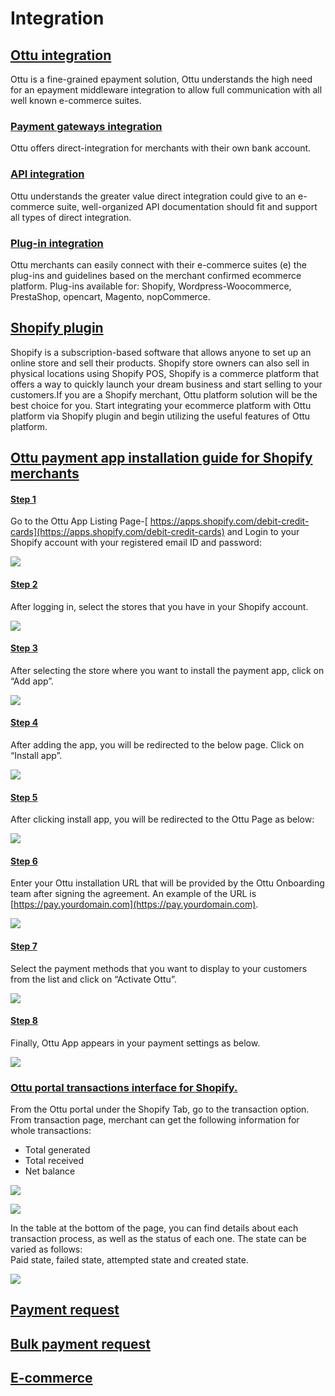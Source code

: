 # Integration

## [Ottu integration](integration.md#ottu-integration)

Ottu is a fine-grained epayment solution, Ottu understands the high need for an epayment middleware integration to allow full communication with all well known e-commerce suites.

### [Payment gateways integration](integration.md#payment-gateways-integration)

Ottu offers direct-integration for merchants with their own bank account.

### [API integration](integration.md#api-integration)

Ottu understands the greater value direct integration could give to an e-commerce suite, well-organized API documentation should fit and support all types of direct integration.

### [Plug-in integration](integration.md#plug-in-integration)

Ottu merchants can easily connect with their e-commerce suites (e) the plug-ins and guidelines based on the merchant confirmed ecommerce platform. Plug-ins available for: Shopify, Wordpress-Woocommerce, PrestaShop, opencart, Magento, nopCommerce.

## [Shopify plugin](integration.md#shopify-plugin)

Shopify is a subscription-based software that allows anyone to set up an online store and sell their products. Shopify store owners can also sell in physical locations using Shopify POS, Shopify is a commerce platform that offers a way to quickly launch your dream business and start selling to your customers.If you are a Shopify merchant, Ottu platform solution will be the best choice for you. Start integrating your ecommerce platform with Ottu platform via Shopify plugin and begin utilizing the useful features of Ottu platform.

## [**Ottu payment app installation guide for Shopify merchants**](integration.md#ottu-payment-app-installation-guide-for-shopify-merchants)

#### [Step 1](integration.md#step-1)

Go to the Ottu App Listing Page-[ https://apps.shopify.com/debit-credit-cards](https://apps.shopify.com/debit-credit-cards) and Login to your Shopify account with your registered email ID and password:

![](<../.gitbook/assets/1 (14).png>)

#### [Step 2](integration.md#step-2)

After logging in, select the stores that you have in your Shopify account.

![](<../.gitbook/assets/2 (15).png>)

#### [Step 3](integration.md#step-3)

&#x20;After selecting the store where you want to install the payment app, click on “Add app”.

![](<../.gitbook/assets/3 (14).png>)

#### [Step 4](integration.md#step-4)

After adding the app, you will be redirected to the below page. Click on “Install app”.

![](<../.gitbook/assets/4 (10) (1).png>)

#### [Step 5](integration.md#step-5)

After clicking install app, you will be redirected to the Ottu Page as below:

![](../.gitbook/assets/5.png)

#### [Step 6](integration.md#step-6)

Enter your Ottu installation URL that will be provided by the Ottu Onboarding team after signing the agreement. An example of the URL is [https://pay.yourdomain.com](https://pay.yourdomain.com).

![](<../.gitbook/assets/6 (10).png>)

#### [Step 7](integration.md#step-7)

Select the payment methods that you want to display to your customers from the list and click on “Activate Ottu”.

![](<../.gitbook/assets/7 (1) (2).png>)

#### [Step 8](integration.md#step-8)

Finally, Ottu App appears in your payment settings as below.

![](../.gitbook/assets/8.png)

### [Ottu portal transactions interface for Shopify.](integration.md#ottu-portal-transactions-interface-for-shopify.)

From the Ottu portal under the Shopify Tab, go to the transaction option.\
From transaction page, merchant can get the following information for whole transactions:

* Total generated
* Total received
* Net balance

![](<../.gitbook/assets/4 (6) (1).png>)

![](../.gitbook/assets/10.png)

In the table at the bottom of the page, you can find details about each transaction process, as well as the status of each one. The state can be varied as follows:\
Paid state, failed state, attempted state and created state.

![](<../.gitbook/assets/11 (3).png>)

## [Payment request<img src="../.gitbook/assets/test (1).png" alt="" data-size="line">](plugins/#payment-request)

## [Bulk payment request<img src="../.gitbook/assets/test (1).png" alt="" data-size="line">](plugins/#bulk-payment-request)

## [E-commerce<img src="../.gitbook/assets/test (1).png" alt="" data-size="line">](plugins/#e-commerce)
